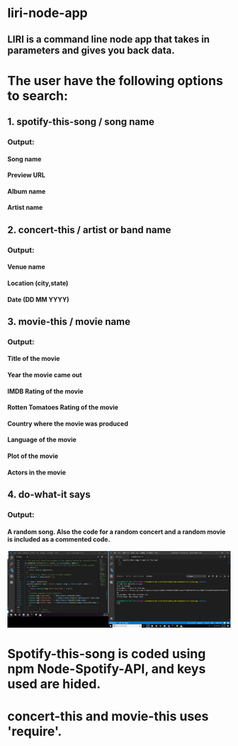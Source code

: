 # liri-node-app
## LIRI is a command line node app that takes in parameters and gives you back data.
# The user have the following options to search:
##    1. spotify-this-song / song name 
###       Output:
####             Song name
####             Preview URL
####             Album name
####             Artist name
##    2. concert-this / artist or band name
###       Output:
####             Venue name
####             Location (city,state)
####             Date (DD MM YYYY)
##    3. movie-this / movie name
###       Output:
####             Title of the movie
####             Year the movie came out
####             IMDB Rating of the movie
####             Rotten Tomatoes Rating of the movie
####             Country where the movie was produced
####             Language of the movie
####             Plot of the movie
####             Actors in the movie
##    4. do-what-it says
###        Output:
####             A random song. Also the code for a random concert and a random movie is included as a commented code.
![spotify-this-song](/images/spotify-this-song.png)
   

# Spotify-this-song is coded using npm Node-Spotify-API, and keys used are hided.
# concert-this and movie-this uses 'require'.

 


